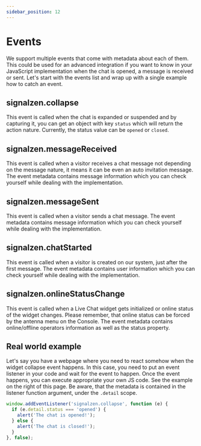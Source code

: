 ```yaml
---
sidebar_position: 12
---
```


# Events

We support multiple events that come with metadata about each of them. This could be used for an advanced integration if you want to know in your JavaScript implementation when the chat is opened, a message is received or sent. Let's start with the events list and wrap up with a single example how to catch an event.

## signalzen.collapse
This event is called when the chat is expanded or suspended and by capturing it, you can get an object with key `status` which will return the action nature. Currently, the status value can be `opened` or `closed`.

## signalzen.messageReceived
This event is called when a visitor receives a chat message not depending on the message nature, it means it can be even an auto invitation message. The event metadata contains message information which you can check yourself while dealing with the implementation.

## signalzen.messageSent
This event is called when a visitor sends a chat message. The event metadata contains message information which you can check yourself while dealing with the implementation.

## signalzen.chatStarted
This event is called when a visitor is created on our system, just after the first message. The event metadata contains user information which you can check yourself while dealing with the implementation.

## signalzen.onlineStatusChange
This event is called when a Live Chat widget gets initialized or online status of the widget changes. Please remember, that online status can be forced by the antenna menu on the Console. The event metadata contains online/offline operators information as well as the status property.

## Real world example

Let's say you have a webpage where you need to react somehow when the widget collapse event happens. In this case, you need to put an event listener in your code and wait for the event to happen. Once the event happens, you can execute appropriate your own JS code. See the example on the right of this page. Be aware, that the metadata is contained in the listener function argument, under the `.detail` scope.

```javascript
window.addEventListener('signalzen.collapse', function (e) {
  if (e.detail.status === 'opened') {
    alert('The chat is opened!');
  } else {
    alert('The chat is closed!');
  }
}, false);
```
